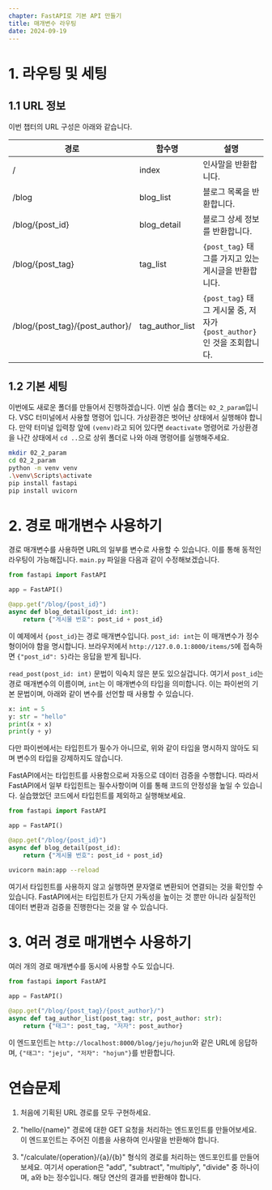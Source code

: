 ```yaml
---
chapter: FastAPI로 기본 API 만들기
title: 매개변수 라우팅
date: 2024-09-19
---
```


# 1. 라우팅 및 세팅

## 1.1 URL 정보

이번 챕터의 URL 구성은 아래와 같습니다.

| 경로 | 함수명 | 설명 |
| --- | --- | --- |
| / | index | 인사말을 반환합니다. |
| /blog | blog_list | 블로그 목록을 반환합니다. |
| /blog/{post_id} | blog_detail | 블로그 상세 정보를 반환합니다. |
| /blog/{post_tag} | tag_list | `{post_tag}` 태그를 가지고 있는 게시글을 반환합니다. |
| /blog/{post_tag}/{post_author}/ | tag_author_list | `{post_tag}` 태그 게시물 중, 저자가 `{post_author}`인 것을 조회합니다. |

## 1.2 기본 세팅

이번에도 새로운 폴더를 만들어서 진행하겠습니다. 이번 실습 폴더는 `02_2_param`입니다. VSC 터미널에서 사용할 명령어 입니다. 가상환경은 벗어난 상태에서 실행해야 합니다. 만약 터미널 입력창 앞에 `(venv)`라고 되어 있다면 `deactivate` 명령어로 가상환경을 나간 상태에서 `cd ..`으로 상위 폴더로 나와 아래 명령어를 실행해주세요.

```bash
mkdir 02_2_param
cd 02_2_param
python -m venv venv
.\venv\Scripts\activate
pip install fastapi
pip install uvicorn
```

# 2. 경로 매개변수 사용하기

경로 매개변수를 사용하면 URL의 일부를 변수로 사용할 수 있습니다. 이를 통해 동적인 라우팅이 가능해집니다. `main.py` 파일을 다음과 같이 수정해보겠습니다.

```python
from fastapi import FastAPI

app = FastAPI()

@app.get("/blog/{post_id}")
async def blog_detail(post_id: int):
    return {"게시물 번호": post_id + post_id}
```

이 예제에서 `{post_id}`는 경로 매개변수입니다. `post_id: int`는 이 매개변수가 정수형이어야 함을 명시합니다. 브라우저에서 `http://127.0.0.1:8000/items/5`에 접속하면 `{"post_id": 5}`라는 응답을 받게 됩니다.

`read_post(post_id: int)` 문법이 익숙치 않은 분도 있으실겁니다. 여기서 `post_id`는 경로 매개변수의 이름이며, `int`는 이 매개변수의 타입을 의미합니다. 이는 파이썬의 기본 문법이며, 아래와 같이 변수를 선언할 때 사용할 수 있습니다.

```python
x: int = 5
y: str = "hello"
print(x + x)
print(y + y)
```

다만 파이썬에서는 타입힌트가 필수가 아니므로, 위와 같이 타입을 명시하지 않아도 되며 변수의 타입을 강제하지도 않습니다.

FastAPI에서는 타입힌트를 사용함으로써 자동으로 데이터 검증을 수행합니다. 따라서 FastAPI에서 일부 타입힌트는 필수사항이며 이를 통해 코드의 안정성을 높일 수 있습니다. 실습했었던 코드에서 타입힌트를 제외하고 실행해보세요.

```python
from fastapi import FastAPI

app = FastAPI()

@app.get("/blog/{post_id}")
async def blog_detail(post_id):
    return {"게시물 번호": post_id + post_id}
```

```bash
uvicorn main:app --reload
```

여기서 타입힌트를 사용하지 않고 실행하면 문자열로 변환되어 연결되는 것을 확인할 수 있습니다. FastAPI에서는 타입힌트가 단지 가독성을 높이는 것 뿐만 아니라 실질적인 데이터 변환과 검증을 진행한다는 것을 알 수 있습니다.

# 3. 여러 경로 매개변수 사용하기

여러 개의 경로 매개변수를 동시에 사용할 수도 있습니다.

```python
from fastapi import FastAPI

app = FastAPI()

@app.get("/blog/{post_tag}/{post_author}/")
async def tag_author_list(post_tag: str, post_author: str):
    return {"태그": post_tag, "저자": post_author}
```

이 엔드포인트는 `http://localhost:8000/blog/jeju/hojun`와 같은 URL에 응답하며, `{"태그": "jeju", "저자": "hojun"}`를 반환합니다.

# 연습문제

1. 처음에 기획된 URL 경로를 모두 구현하세요.

2. "hello/{name}" 경로에 대한 GET 요청을 처리하는 엔드포인트를 만들어보세요. 이 엔드포인트는 주어진 이름을 사용하여 인사말을 반환해야 합니다.

3. "/calculate/{operation}/{a}/{b}" 형식의 경로를 처리하는 엔드포인트를 만들어보세요. 여기서 operation은 "add", "subtract", "multiply", "divide" 중 하나이며, a와 b는 정수입니다. 해당 연산의 결과를 반환해야 합니다.